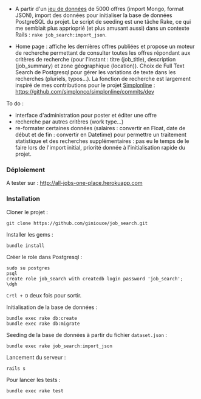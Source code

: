 * A partir d'un [jeu de données](dataset.json) de 5000 offres (import Mongo, format JSON), import des données pour initialiser la base de données PostgreSQL du projet. Le script de seeding est une tâche Rake, ce qui me semblait plus apprioprié (et plus amusant aussi) dans un contexte Rails : `rake job_search:import_json`.

* Home page : affiche les dernières offres publiées et propose un moteur de recherche permettant de consulter toutes les offres répondant aux critères de recherche (pour l'instant : titre (job_title), description (job_summary) et zone géographique (location)). Choix de Full Text Search de Postgresql pour gérer les variations de texte dans les recherches (pluriels, typos...).
La fonction de recherche est largement inspiré de mes contributions pour le projet [Simplonline](https://github.com/simplonco/simplonline) : https://github.com/simplonco/simplonline/commits/dev

To do :

* interface d'administration pour poster et éditer une offre
* recherche par autres critères (work type...)
* re-formater certaines données (salaires : convertir en Float, date de début et de fin : convertir en Datetime) pour permettre un traitement statistique et des recherches supplémentaires : pas eu le temps de le faire lors de l'import initial, priorité donnée à l'initialisation rapide du projet.

### Déploiement

A tester sur : http://all-jobs-one-place.herokuapp.com

### Installation

Cloner le projet :

`git clone https://github.com/giniouxe/job_search.git`

Installer les gems :

`bundle install`

Créer le role dans Postgresql :

```
sudo su postgres
psql
create role job_search with createdb login password 'job_search';
\dgh
```

`Crtl + D` deux fois pour sortir.

Initialisation de la base de données :

```
bundle exec rake db:create
bundle exec rake db:migrate
```

Seeding de la base de données à partir du fichier `dataset.json` :

`bundle exec rake job_search:import_json`

Lancement du serveur :

`rails s`

Pour lancer les tests :

`bundle exec rake test`
